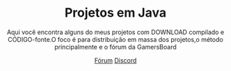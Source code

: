 <html>
<center>
<h1>Projetos em Java</h1>
  <p>Aqui você encontra alguns do meus projetos com DOWNLOAD compilado e CÓDIGO-fonte.O foco é para distribuição em massa dos projetos,o método principalmente e o fórum da GamersBoard</p>
  
  <a href="http://gamersboard.com.br/">Fórum</a>
  <a href="https://discordapp.com/invite/NAJCGYN">Discord</a>
  
 </center> 
</html>
